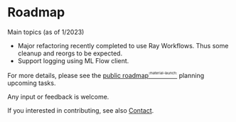 # Roadmap

Main topics (as of 1/2023)

- Major refactoring recently completed to use Ray Workflows. Thus some cleanup and reorgs to be expected.
- Support logging using ML Flow client.

For more details, please see the [public roadmap<sup><sup><sub>:material-launch:</sub></sup></sup>](https://github.com/orgs/pynb-dag-runner/projects/2/views/3) planning upcoming tasks.

Any input or feedback is welcome.

If you interested in contributing, see also [Contact](../contact).
